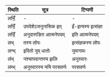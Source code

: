 | स्थिति | सूत्र | टिप्पणी |
| ----- | ------- | ------ |
| लभिँ॒ | - | - |
| लभिँ॒ | उपदेशेऽजनुनासिक इत् | इँ-इत्यस्य इत्संज्ञा |
| लभिँ॒ | अनुदात्तङित आत्मनेपदम् | इति आत्मनेपदम् |
| लभ् | तस्य लोपः | इत्संज्ञकस्य लोपः |
| लन्भ् | इदितो नुम् धातोः | नुमागामः |
| लंभ् | नश्चापदान्तस्य झलि | अनुस्वारः |
| लम्भ् | अनुस्वारस्य ययि परसवर्णः | परसवर्णः |
